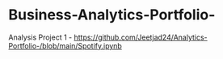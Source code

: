 # Business-Analytics-Portfolio-

Analysis Project 1 - https://github.com/Jeetjad24/Analytics-Portfolio-/blob/main/Spotify.ipynb
